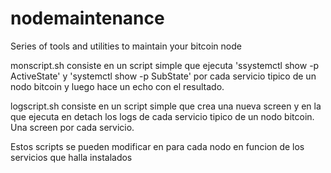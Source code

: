 # nodemaintenance
Series of tools and utilities to maintain your bitcoin node

monscript.sh consiste en un script simple que ejecuta 'ssystemctl show -p ActiveState' y 'systemctl show -p SubState' por cada servicio tipico de un nodo bitcoin y luego hace un echo con el resultado.

logscript.sh consiste en un script simple que crea una nueva screen y en la que ejecuta en detach los logs de cada servicio tipico de un nodo bitcoin. Una screen por cada servicio.

Estos scripts se pueden modificar en para cada nodo en funcion de los servicios que halla instalados
